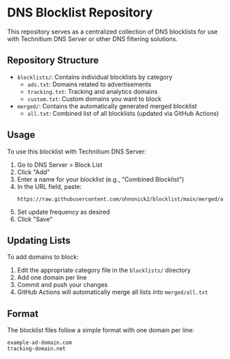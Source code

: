 # DNS Blocklist Repository

This repository serves as a centralized collection of DNS blocklists for use with Technitium DNS Server or other DNS filtering solutions.

## Repository Structure

- `blocklists/`: Contains individual blocklists by category
  - `ads.txt`: Domains related to advertisements
  - `tracking.txt`: Tracking and analytics domains
  - `custom.txt`: Custom domains you want to block
- `merged/`: Contains the automatically generated merged blocklist
  - `all.txt`: Combined list of all blocklists (updated via GitHub Actions)

## Usage

To use this blocklist with Technitium DNS Server:

1. Go to DNS Server > Block List
2. Click "Add"
3. Enter a name for your blocklist (e.g., "Combined Blocklist")
4. In the URL field, paste:
   ```
   https://raw.githubusercontent.com/ohnonick2/blocklist/main/merged/all.txt
   ```
5. Set update frequency as desired
6. Click "Save"

## Updating Lists

To add domains to block:
1. Edit the appropriate category file in the `blocklists/` directory
2. Add one domain per line
3. Commit and push your changes
4. GitHub Actions will automatically merge all lists into `merged/all.txt`

## Format

The blocklist files follow a simple format with one domain per line:
```
example-ad-domain.com
tracking-domain.net
```
